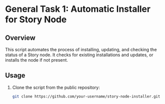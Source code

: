 # General Task 1: Automatic Installer for Story Node

## Overview
This script automates the process of installing, updating, and checking the status of a Story node. It checks for existing installations and updates, or installs the node if not present.

## Usage
1. Clone the script from the public repository:
   ```bash
   git clone https://github.com/your-username/story-node-installer.git
